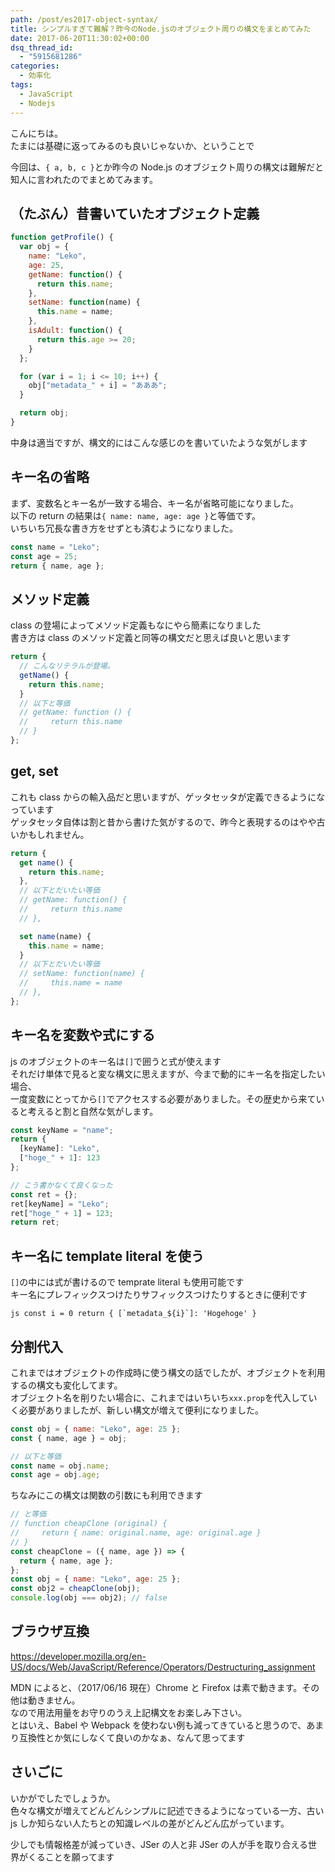```yaml
---
path: /post/es2017-object-syntax/
title: シンプルすぎて難解？昨今のNode.jsのオブジェクト周りの構文をまとめてみた
date: 2017-06-20T11:30:02+00:00
dsq_thread_id:
  - "5915681286"
categories:
  - 効率化
tags:
  - JavaScript
  - Nodejs
---
```


こんにちは。  
たまには基礎に返ってみるのも良いじゃないか、ということで

今回は、`{ a, b, c }`とか昨今の Node.js のオブジェクト周りの構文は難解だと知人に言われたのでまとめてみます。

<!--more-->

## （たぶん）昔書いていたオブジェクト定義

```javascript
function getProfile() {
  var obj = {
    name: "Leko",
    age: 25,
    getName: function() {
      return this.name;
    },
    setName: function(name) {
      this.name = name;
    },
    isAdult: function() {
      return this.age >= 20;
    }
  };

  for (var i = 1; i <= 10; i++) {
    obj["metadata_" + i] = "あああ";
  }

  return obj;
}
```

中身は適当ですが、構文的にはこんな感じのを書いていたような気がします

## キー名の省略

まず、変数名とキー名が一致する場合、キー名が省略可能になりました。  
以下の return の結果は`{ name: name, age: age }`と等価です。  
いちいち冗長な書き方をせずとも済むようになりました。

```javascript
const name = "Leko";
const age = 25;
return { name, age };
```

## メソッド定義

class の登場によってメソッド定義もなにやら簡素になりました  
書き方は class のメソッド定義と同等の構文だと思えば良いと思います

```javascript
return {
  // こんなリテラルが登場。
  getName() {
    return this.name;
  }
  // 以下と等価
  // getName: function () {
  //     return this.name
  // }
};
```

## get, set

これも class からの輸入品だと思いますが、ゲッタセッタが定義できるようになっています  
ゲッタセッタ自体は割と昔から書けた気がするので、昨今と表現するのはやや古いかもしれません。

```javascript
return {
  get name() {
    return this.name;
  },
  // 以下とだいたい等価
  // getName: function() {
  //     return this.name
  // },

  set name(name) {
    this.name = name;
  }
  // 以下とだいたい等価
  // setName: function(name) {
  //     this.name = name
  // },
};
```

## キー名を変数や式にする

js のオブジェクトのキー名は`[]`で囲うと式が使えます  
それだけ単体で見ると変な構文に思えますが、今まで動的にキー名を指定したい場合、  
一度変数にとってから`[]`でアクセスする必要がありました。その歴史から来ていると考えると割と自然な気がします。

```javascript
const keyName = "name";
return {
  [keyName]: "Leko",
  ["hoge_" + 1]: 123
};

// こう書かなくて良くなった
const ret = {};
ret[keyName] = "Leko";
ret["hoge_" + 1] = 123;
return ret;
```

## キー名に template literal を使う

`[]`の中には式が書けるので temprate literal も使用可能です  
キー名にプレフィックスつけたりサフィックスつけたりするときに便利です

`` js const i = 0 return { [`metadata_${i}`]: 'Hogehoge' } ``

## 分割代入

これまではオブジェクトの作成時に使う構文の話でしたが、オブジェクトを利用するの構文も変化してます。  
オブジェクト名を削りたい場合に、これまではいちいち`xxx.prop`を代入していく必要がありましたが、新しい構文が増えて便利になりました。

```javascript
const obj = { name: "Leko", age: 25 };
const { name, age } = obj;

// 以下と等価
const name = obj.name;
const age = obj.age;
```

ちなみにこの構文は関数の引数にも利用できます

```javascript
// と等価
// function cheapClone (original) {
//     return { name: original.name, age: original.age }
// }
const cheapClone = ({ name, age }) => {
  return { name, age };
};
const obj = { name: "Leko", age: 25 };
const obj2 = cheapClone(obj);
console.log(obj === obj2); // false
```

## ブラウザ互換

<https://developer.mozilla.org/en-US/docs/Web/JavaScript/Reference/Operators/Destructuring_assignment>

MDN によると、（2017/06/16 現在）Chrome と Firefox は素で動きます。その他は動きません。  
なので用法用量をお守りのうえ上記構文をお楽しみ下さい。  
とはいえ、Babel や Webpack を使わない例も減ってきていると思うので、あまり互換性とか気にしなくて良いのかなぁ、なんて思ってます

## さいごに

いかがでしたでしょうか。  
色々な構文が増えてどんどんシンプルに記述できるようになっている一方、古い js しか知らない人たちとの知識レベルの差がどんどん広がっています。

少しでも情報格差が減っていき、JSer の人と非 JSer の人が手を取り合える世界がくることを願ってます
